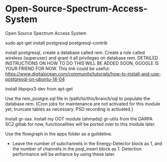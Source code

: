 # Open-Source-Spectrum-Access-System
Open Source Spectrum Access System

sudo apt-get install postgresql postgresql-contrib

install postgresql, create a database called rem. Create a role called wireless (superuser) and grant it all privileges on database rem. 
DETAILED INSTRUCTIONS ON HOW TO DO THIS WILL BE ADDED SOON, GOOGLE IS YOUR FRIEND FOR NOW.
This link could be useful: 
https://www.digitalocean.com/community/tutorials/how-to-install-and-use-postgresql-on-ubuntu-14-04

install libpqxx3-dev from apt-get

Use the rem_postgre.sql file in /path/to/this/branch/sql to populate the database rem. 
{Cron jobs for maintenance are not activated for this module yet, truncate tables as necessary. 
PSD recording is activated.}


Install gr-sas. Install my OOT module (ahmadsj) gr-utils from the DARPA SC2 gitlab for now, functionalities will be ported over to this module later.


Use the flowgraph in the apps folder as a guildeline. 
- Leave the number of subchannels in the Energy-Detector block as 1, and the number of channels in the psql_insert block as 1. Detection performance will be enhance by using these later.


